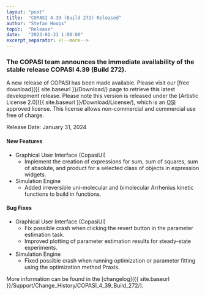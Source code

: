 ```yaml
--- 
layout: "post" 
title:  "COPASI 4.39 (Build 272) Released" 
author: "Stefan Hoops" 
topic:  "Release" 
date:   "2023-01-31 1:00:00" 
excerpt_separator: <!--more--> 
--- 
```

 
### The COPASI team announces the immediate availability of the stable release COPASI 4.39 (Build 272).
 
A new release of COPASI has been made available. Please visit our [free download]({{ site.baseurl }}/Download/) page to retrieve this latest development release. Please note this version is released under the [Artistic License 2.0]({{ site.baseurl }}/Download/License/), which is an [OSI](http://www.opensource.org/) approved license. This license allows non-commercial and commercial use free of charge. 
 
Release Date: January 31, 2024 
#### New Features
* Graphical User Interface (CopasiUI)
  * Implement the creation of expressions for sum, sum of squares, sum of absolute, and product for a selected class of objects in expression widgets.
* Simulation Engine
  * Added irreversible uni-molecular and bimolecular Arrhenius kinetic functions to build in functions.
  
#### Bug Fixes
* Graphical User Interface (CopasiUI)
  * Fix possible crash when clicking the revert button in the parameter estimation task.
  * Improved plotting of parameter estimation results for steady-state experiments.
* Simulation Engine
  * Fixed possible crash when running optimization or parameter fitting using the optimization method Praxis.

More information can be found in the 
[changelog]({{ site.baseurl }}/Support/Change_History/COPASI_4_39_Build_272/). 
